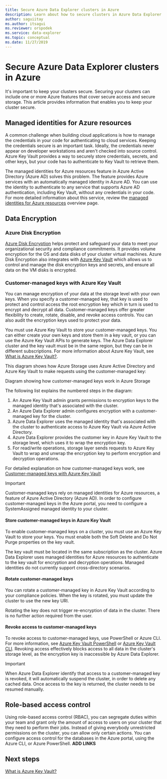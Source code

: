 ```yaml
---
title: Secure Azure Data Explorer clusters in Azure
description: Learn about how to secure clusters in Azure Data Explorer.
author: saguiitay
ms.author: itsagui
ms.reviewer: orspodek
ms.service: data-explorer
ms.topic: conceptual
ms.date: 11/27/2019
---
```


# Secure Azure Data Explorer clusters in Azure

It's important to keep your clusters secure. Securing your clusters can include one or more Azure features that cover secure access and secure storage. This article provides information that enables you to keep your cluster secure.

## Managed identities for Azure resources

A common challenge when building cloud applications is how to manage the credentials in your code for authenticating to cloud services. Keeping the credentials secure is an important task. Ideally, the credentials never appear on developer workstations and aren't checked into source control. Azure Key Vault provides a way to securely store credentials, secrets, and other keys, but your code has to authenticate to Key Vault to retrieve them.

The managed identities for Azure resources feature in Azure Active Directory (Azure AD) solves this problem. The feature provides Azure services with an automatically managed identity in Azure AD. You can use the identity to authenticate to any service that supports Azure AD authentication, including Key Vault, without any credentials in your code. For more detailed information about this service, review the [managed identities for Azure resources](../active-directory/managed-identities-azure-resources/overview.md) overview page.

## Data Encryption

### Azure Disk Encryption

[Azure Disk Encryption](/azure/security/azure-security-disk-encryption-overview) helps protect and safeguard your data to meet your organizational security and compliance commitments. It provides volume encryption for the OS and data disks of your cluster virtual machines. Azure Disk Encryption also integrates with [Azure Key Vault](/azure/key-vault/) which allows us to control and manage the disk encryption keys and secrets, and ensure all data on the VM disks is encrypted. 

### Customer-managed keys with Azure Key Vault

You can manage encryption of your data at the storage level with your own keys. When you specify a customer-managed key, that key is used to protect and control access the root encryption key which in turn is used to encrypt and decrypt all data. Customer-managed keys offer greater flexibility to create, rotate, disable, and revoke access controls. You can also audit the encryption keys used to protect your data.

You must use Azure Key Vault to store your customer-managed keys. You can either create your own keys and store them in a key vault, or you can use the Azure Key Vault APIs to generate keys. The Azure Data Explorer cluster and the key vault must be in the same region, but they can be in different subscriptions. For more information about Azure Key Vault, see [What is Azure Key Vault?](../key-vault/key-vault-overview.md).

This diagram shows how Azure Storage uses Azure Active Directory and Azure Key Vault to make requests using the customer-managed key:

Diagram showing how customer-managed keys work in Azure Storage

The following list explains the numbered steps in the diagram:

 1. An Azure Key Vault admin grants permissions to encryption keys to the managed identity that's associated with the cluster.
 2. An Azure Data Explorer admin configures encryption with a customer-managed key for the cluster.
 3. Azure Data Explorer uses the managed identity that's associated with the cluster to authenticate access to Azure Key Vault via Azure Active Directory.
 4. Azure Data Explorer provides the customer key in Azure Key Vault to the storage level, which uses it to wrap the encryption key.
 5. For read/write operations, storage layer sends requests to Azure Key Vault to wrap and unwrap the encryption key to perform encryption and decryption operations.

For detailed explanation on how customer-managed keys work, see [Customer-managed keys with Azure Key Vault](../storage/common/storage-service-encryption.md)

> [!Important]
> Customer-managed keys rely on managed identities for Azure resources, a feature of Azure Active Directory (Azure AD). In order to configure customer-managed keys in the Azure portal, you need to configure a SystemAssigned managed identity to your cluster.

#### Store customer-managed keys in Azure Key Vault

To enable customer-managed keys on a cluster, you must use an Azure Key Vault to store your keys. You must enable both the Soft Delete and Do Not Purge properties on the key vault.

The key vault must be located in the same subscription as the cluster. Azure Data Explorer uses managed identities for Azure resources to authenticate to the key vault for encryption and decryption operations. Managed identities do not currently support cross-directory scenarios.

#### Rotate customer-managed keys

You can rotate a customer-managed key in Azure Key Vault according to your compliance policies. When the key is rotated, you must update the cluster to use the new key URI.

Rotating the key does not trigger re-encryption of data in the cluster. There is no further action required from the user.

#### Revoke access to customer-managed keys

To revoke access to customer-managed keys, use PowerShell or Azure CLI. For more information, see [Azure Key Vault PowerShell](/powershell/module/az.keyvault.md) or [Azure Key Vault CLI](/cli/azure/keyvault.md). Revoking access effectively blocks access to all data in the cluster's storage level, as the encryption key is inaccessible by Azure Data Explorer.

> [!Important]
> When Azure Data Explorer identify that access to a customer-managed key is revoked, it will automatically suspend the cluster, in order to delete any cached data. Once access to the key is returned, the cluster needs to be resumed manually.

## Role-based access control

Using role-based access control (RBAC), you can segregate duties within your team and grant only the amount of access to users on your cluster that they need to perform their jobs. Instead of giving everybody unrestricted permissions on the cluster, you can allow only certain actions. You can configure access control for the databases in the Azure portal, using the Azure CLI, or Azure PowerShell.
**ADD LINKS**

## Next steps

[What is Azure Key Vault?](../key-vault/key-vault-overview.md)
